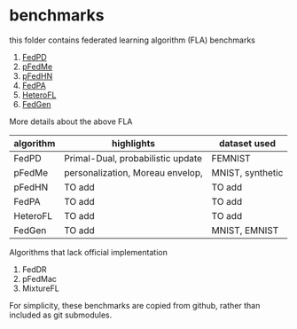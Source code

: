# benchmarks

this folder contains federated learning algorithm (FLA) benchmarks

1. [FedPD](https://github.com/564612540/FedPD/tree/master/Python)
2. [pFedMe](https://github.com/CharlieDinh/pFedMe)
3. [pFedHN](https://github.com/AvivSham/pFedHN)
4. [FedPA](https://github.com/alshedivat/fedpa)
5. [HeteroFL](https://github.com/dem123456789/HeteroFL-Computation-and-Communication-Efficient-Federated-Learning-for-Heterogeneous-Clients)
6. [FedGen](https://github.com/zhuangdizhu/FedGen)


More details about the above FLA

|    algorithm    |                     highlights                     |   dataset used    |
|-----------------|----------------------------------------------------|-------------------|
|  FedPD          |  Primal-Dual, probabilistic update                 | FEMNIST           |
|  pFedMe         |  personalization, Moreau envelop,                  | MNIST, synthetic  |
|  pFedHN         |  TO add                                            | TO add            |
|  FedPA          |  TO add                                            | TO add            |
|  HeteroFL       |  TO add                                            | TO add            |
|  FedGen         |  TO add                                            | MNIST, EMNIST     |


Algorithms that lack official implementation

1. FedDR
2. pFedMac
3. MixtureFL

For simplicity, these benchmarks are copied from github, rather than included as git submodules.
